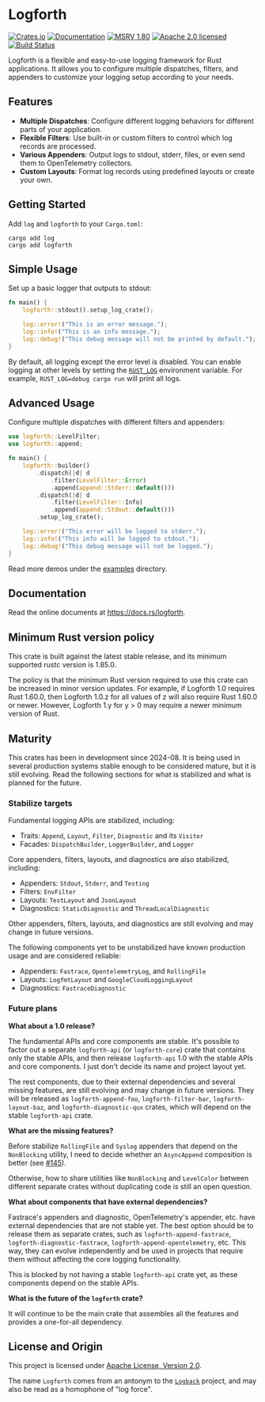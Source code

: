 # Logforth

[![Crates.io][crates-badge]][crates-url]
[![Documentation][docs-badge]][docs-url]
[![MSRV 1.80][msrv-badge]](https://www.whatrustisit.com)
[![Apache 2.0 licensed][license-badge]][license-url]
[![Build Status][actions-badge]][actions-url]

[crates-badge]: https://img.shields.io/crates/v/logforth.svg
[crates-url]: https://crates.io/crates/logforth
[docs-badge]: https://docs.rs/logforth/badge.svg
[msrv-badge]: https://img.shields.io/badge/MSRV-1.80-green?logo=rust
[docs-url]: https://docs.rs/logforth
[license-badge]: https://img.shields.io/crates/l/logforth
[license-url]: LICENSE
[actions-badge]: https://github.com/fast/logforth/workflows/CI/badge.svg
[actions-url]:https://github.com/fast/logforth/actions?query=workflow%3ACI

Logforth is a flexible and easy-to-use logging framework for Rust applications. It allows you to configure multiple dispatches, filters, and appenders to customize your logging setup according to your needs.

## Features

- **Multiple Dispatches**: Configure different logging behaviors for different parts of your application.
- **Flexible Filters**: Use built-in or custom filters to control which log records are processed.
- **Various Appenders**: Output logs to stdout, stderr, files, or even send them to OpenTelemetry collectors.
- **Custom Layouts**: Format log records using predefined layouts or create your own.

## Getting Started

Add `log` and `logforth` to your `Cargo.toml`:

```shell
cargo add log
cargo add logforth
```

## Simple Usage

Set up a basic logger that outputs to stdout:

```rust
fn main() {
    logforth::stdout().setup_log_crate();

    log::error!("This is an error message.");
    log::info!("This is an info message.");
    log::debug!("This debug message will not be printed by default.");
}
```

By default, all logging except the error level is disabled. You can enable logging at other levels by setting the [`RUST_LOG`](https://docs.rs/env_logger/*/env_logger/#enabling-logging) environment variable. For example, `RUST_LOG=debug cargo run` will print all logs.

## Advanced Usage

Configure multiple dispatches with different filters and appenders:

```rust
use logforth::LevelFilter;
use logforth::append;

fn main() {
    logforth::builder()
        .dispatch(|d| d
            .filter(LevelFilter::Error)
            .append(append::Stderr::default()))
        .dispatch(|d| d
            .filter(LevelFilter::Info)
            .append(append::Stdout::default()))
        .setup_log_crate();

    log::error!("This error will be logged to stderr.");
    log::info!("This info will be logged to stdout.");
    log::debug!("This debug message will not be logged.");
}
```

Read more demos under the [examples](examples) directory.

## Documentation

Read the online documents at https://docs.rs/logforth.

## Minimum Rust version policy

This crate is built against the latest stable release, and its minimum supported rustc version is 1.85.0.

The policy is that the minimum Rust version required to use this crate can be increased in minor version updates. For example, if Logforth 1.0 requires Rust 1.60.0, then Logforth 1.0.z for all values of z will also require Rust 1.60.0 or newer. However, Logforth 1.y for y > 0 may require a newer minimum version of Rust.

## Maturity

This crates has been in development since 2024-08. It is being used in several production systems stable enough to be considered mature, but it is still evolving. Read the following sections for what is stabilized and what is planned for the future.

### Stabilize targets

Fundamental logging APIs are stabilized, including:

* Traits: `Append`, `Layout`, `Filter`, `Diagnostic` and its `Visitor`
* Facades: `DispatchBuilder`, `LoggerBuilder`, and `Logger`

Core appenders, filters, layouts, and diagnostics are also stabilized, including:

* Appenders: `Stdout`, `Stderr`, and `Testing`
* Filters: `EnvFilter`
* Layouts: `TestLayout` and `JsonLayout`
* Diagnostics: `StaticDiagnostic` and `ThreadLocalDiagnostic`

Other appenders, filters, layouts, and diagnostics are still evolving and may change in future versions.

The following components yet to be unstabilized have known production usage and are considered reliable:

* Appenders: `Fastrace`, `OpentelemetryLog`, and `RollingFile`
* Layouts: `LogfmtLayout` and `GoogleCloudLoggingLayout`
* Diagnostics: `FastraceDiagnostic`

### Future plans

**What about a 1.0 release?**

The fundamental APIs and core components are stable. It's possible to factor out a separate `logforth-api` (or `logforth-core`) crate that contains only the stable APIs, and then release `logforth-api` 1.0 with the stable APIs and core components. I just don't decide its name and project layout yet.

The rest components, due to their external dependencies and several missing features, are still evolving and may change in future versions. They will be released as `logforth-append-foo`, `logforth-filter-bar`, `logforth-layout-baz`, and `logforth-diagnostic-qux` crates, which will depend on the stable `logforth-api` crate.

**What are the missing features?**

Before stabilize `RollingFile` and `Syslog` appenders that depend on the `NonBlocking` utility, I need to decide whether an `AsyncAppend` composition is better (see [#145](https://github.com/fast/logforth/issues/145)).

Otherwise, how to share utilities like `NonBlocking` and `LevelColor` between different separate crates without duplicating code is still an open question.

**What about components that have external dependencies?**

Fastrace's appenders and diagnostic, OpenTelemetry's appender, etc. have external dependencies that are not stable yet. The best option should be to release them as separate crates, such as `logforth-append-fastrace`, `logforth-diagnostic-fastrace`, `logforth-append-opentelemetry`, etc. This way, they can evolve independently and be used in projects that require them without affecting the core logging functionality.

This is blocked by not having a stable `logforth-api` crate yet, as these components depend on the stable APIs.

**What is the future of the `logforth` crate?**

It will continue to be the main crate that assembles all the features and provides a one-for-all dependency.

## License and Origin

This project is licensed under [Apache License, Version 2.0](LICENSE).

The name `Logforth` comes from an antonym to the [`Logback`](https://logback.qos.ch/) project, and may also be read as a homophone of "log force".
